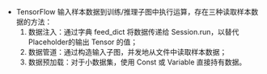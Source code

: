 * TensorFlow 输入样本数据到训练/推理子图中执行运算，存在三种读取样本数据的方法：
    1. 数据注入：通过字典 feed_dict 将数据传递给 Session.run，以替代 Placeholder的输出 Tensor 的值；
    2. 数据管道：通过构造输入子图，并发地从文件中读取样本数据；
    3. 数据预加载：对于小数据集，使用 Const 或 Variable 直接持有数据。

